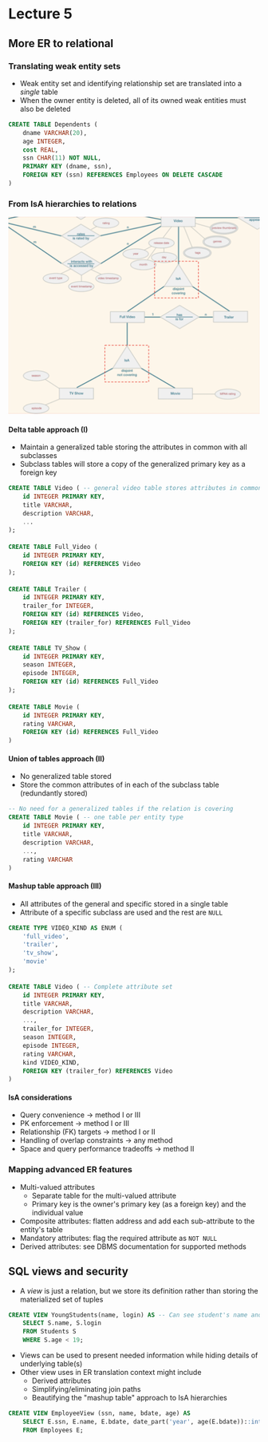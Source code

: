 # Lecture 5

## More ER to relational

### Translating weak entity sets

- Weak entity set and identifying relationship set are translated into a *single* table
- When the owner entity is deleted, all of its owned weak entities must also be deleted

```SQL
CREATE TABLE Dependents (
	dname VARCHAR(20),
	age INTEGER,
	cost REAL,
	ssn CHAR(11) NOT NULL,
	PRIMARY KEY (dname, ssn),
	FOREIGN KEY (ssn) REFERENCES Employees ON DELETE CASCADE
)
```

### From IsA hierarchies to relations

![Translating IsA Hierarchies](./figures/translating-isa-hierarchies.png)

#### Delta table approach (I)

- Maintain a generalized table storing the attributes in common with all subclasses
- Subclass tables will store a copy of the generalized primary key as a foreign key

```SQL
CREATE TABLE Video ( -- general video table stores attributes in common with all specialized tables
	id INTEGER PRIMARY KEY,
	title VARCHAR,
	description VARCHAR,
	...
);

CREATE TABLE Full_Video (
	id INTEGER PRIMARY KEY,
	FOREIGN KEY (id) REFERENCES Video
);

CREATE TABLE Trailer (
	id INTEGER PRIMARY KEY,
	trailer_for INTEGER,
	FOREIGN KEY (id) REFERENCES Video,
	FOREIGN KEY (trailer_for) REFERENCES Full_Video
);

CREATE TABLE TV_Show (
	id INTEGER PRIMARY KEY,
	season INTEGER, 
	episode INTEGER,
	FOREIGN KEY (id) REFERENCES Full_Video
);

CREATE TABLE Movie (
	id INTEGER PRIMARY KEY,
	rating VARCHAR,
	FOREIGN KEY (id) REFERENCES Full_Video
)
```

#### Union of tables approach (II)

- No generalized table stored
- Store the common attributes of in each of the subclass table (redundantly stored)

```SQL
-- No need for a generalized tables if the relation is covering
CREATE TABLE Movie ( -- one table per entity type
	id INTEGER PRIMARY KEY,
	title VARCHAR,
	description VARCHAR,
	...,
	rating VARCHAR
)
```

#### Mashup table approach (III)

- All attributes of the general and specific stored in a single table
- Attribute of a specific subclass are used and the rest are `NULL`

```SQL
CREATE TYPE VIDEO_KIND AS ENUM (
	'full_video',
	'trailer',
	'tv_show',
	'movie'
);

CREATE TABLE Video ( -- Complete attribute set
	id INTEGER PRIMARY KEY,
	title VARCHAR,
	description VARCHAR,
	...,
	trailer_for INTEGER,
	season INTEGER,
	episode INTEGER,
	rating VARCHAR,
	kind VIDEO_KIND,
	FOREIGN KEY (trailer_for) REFERENCES Video
)
```

#### IsA considerations

- Query convenience -> method I or III
- PK enforcement -> method I or III
- Relationship (FK) targets -> method I or II
- Handling of overlap constraints -> any method
- Space and query performance tradeoffs -> method II

### Mapping advanced ER features

- Multi-valued attributes
	- Separate table for the multi-valued attribute
	- Primary key is the owner's primary key (as a foreign key) and the individual value
- Composite attributes: flatten address and add each sub-attribute to the entity's table
- Mandatory attributes: flag the required attribute as `NOT NULL`
- Derived attributes: see DBMS documentation for supported methods

## SQL views and security

- A *view* is just a relation, but we store its definition rather than storing the materialized set of tuples

```SQL
CREATE VIEW YoungStudents(name, login) AS -- Can see student's name and login, but no other attributes
	SELECT S.name, S.login
	FROM Students S
	WHERE S.age < 19;
```

- Views can be used to present needed information while hiding details of underlying table(s)
- Other view uses in ER translation context might include
	- Derived attributes
	- Simplifying/eliminating join paths
	- Beautifying the "mashup table" approach to IsA hierarchies

```SQL
CREATE VIEW EmployeeView (ssn, name, bdate, age) AS
	SELECT E.ssn, E.name, E.bdate, date_part('year', age(E.bdate))::int
	FROM Employees E;
```